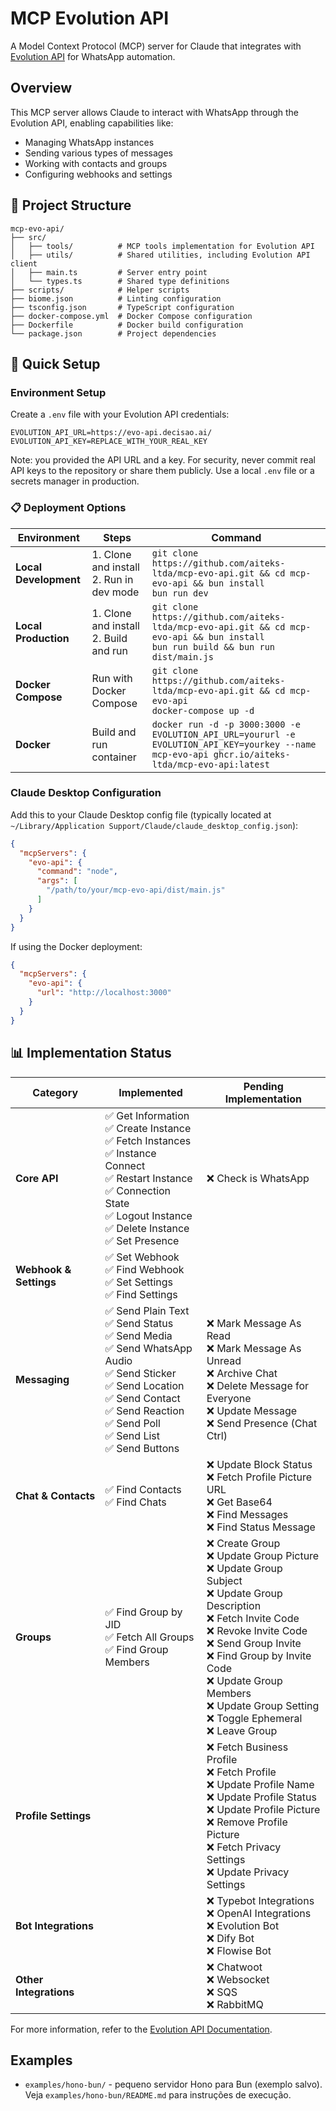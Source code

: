 # MCP Evolution API

A Model Context Protocol (MCP) server for Claude that integrates with [Evolution API](https://doc.evolution-api.com/) for WhatsApp automation.

## Overview

This MCP server allows Claude to interact with WhatsApp through the Evolution API, enabling capabilities like:
- Managing WhatsApp instances
- Sending various types of messages
- Working with contacts and groups
- Configuring webhooks and settings

## 📂 Project Structure

```
mcp-evo-api/
├── src/
│   ├── tools/          # MCP tools implementation for Evolution API
│   ├── utils/          # Shared utilities, including Evolution API client
│   ├── main.ts         # Server entry point
│   └── types.ts        # Shared type definitions
├── scripts/            # Helper scripts
├── biome.json          # Linting configuration
├── tsconfig.json       # TypeScript configuration
├── docker-compose.yml  # Docker Compose configuration
├── Dockerfile          # Docker build configuration
└── package.json        # Project dependencies
```

## 🚀 Quick Setup

### Environment Setup

Create a `.env` file with your Evolution API credentials:
```
EVOLUTION_API_URL=https://evo-api.decisao.ai/
EVOLUTION_API_KEY=REPLACE_WITH_YOUR_REAL_KEY
```

Note: you provided the API URL and a key. For security, never commit real API keys to the repository or share them publicly. Use a local `.env` file or a secrets manager in production.

### 📋 Deployment Options

| Environment | Steps | Command |
|-------------|-------|---------|
| **Local Development** | 1. Clone and install<br>2. Run in dev mode | `git clone https://github.com/aiteks-ltda/mcp-evo-api.git && cd mcp-evo-api && bun install`<br>`bun run dev` |
| **Local Production** | 1. Clone and install<br>2. Build and run | `git clone https://github.com/aiteks-ltda/mcp-evo-api.git && cd mcp-evo-api && bun install`<br>`bun run build && bun run dist/main.js` |
| **Docker Compose** | Run with Docker Compose | `git clone https://github.com/aiteks-ltda/mcp-evo-api.git && cd mcp-evo-api`<br>`docker-compose up -d` |
| **Docker** | Build and run container | `docker run -d -p 3000:3000 -e EVOLUTION_API_URL=yoururl -e EVOLUTION_API_KEY=yourkey --name mcp-evo-api ghcr.io/aiteks-ltda/mcp-evo-api:latest` |

### Claude Desktop Configuration

Add this to your Claude Desktop config file (typically located at `~/Library/Application Support/Claude/claude_desktop_config.json`):

```json
{
  "mcpServers": {
    "evo-api": {
      "command": "node",
      "args": [
        "/path/to/your/mcp-evo-api/dist/main.js"
      ]
    }
  }
}
```

If using the Docker deployment:
```json
{
  "mcpServers": {
    "evo-api": {
      "url": "http://localhost:3000"
    }
  }
}
```

## 📊 Implementation Status

| Category | Implemented | Pending Implementation |
|----------|-------------|------------------------|
| **Core API** | ✅ Get Information<br>✅ Create Instance<br>✅ Fetch Instances<br>✅ Instance Connect<br>✅ Restart Instance<br>✅ Connection State<br>✅ Logout Instance<br>✅ Delete Instance<br>✅ Set Presence | ❌ Check is WhatsApp |
| **Webhook & Settings** | ✅ Set Webhook<br>✅ Find Webhook<br>✅ Set Settings<br>✅ Find Settings | |
| **Messaging** | ✅ Send Plain Text<br>✅ Send Status<br>✅ Send Media<br>✅ Send WhatsApp Audio<br>✅ Send Sticker<br>✅ Send Location<br>✅ Send Contact<br>✅ Send Reaction<br>✅ Send Poll<br>✅ Send List<br>✅ Send Buttons | ❌ Mark Message As Read<br>❌ Mark Message As Unread<br>❌ Archive Chat<br>❌ Delete Message for Everyone<br>❌ Update Message<br>❌ Send Presence (Chat Ctrl) |
| **Chat & Contacts** | ✅ Find Contacts<br>✅ Find Chats | ❌ Update Block Status<br>❌ Fetch Profile Picture URL<br>❌ Get Base64<br>❌ Find Messages<br>❌ Find Status Message |
| **Groups** | ✅ Find Group by JID<br>✅ Fetch All Groups<br>✅ Find Group Members | ❌ Create Group<br>❌ Update Group Picture<br>❌ Update Group Subject<br>❌ Update Group Description<br>❌ Fetch Invite Code<br>❌ Revoke Invite Code<br>❌ Send Group Invite<br>❌ Find Group by Invite Code<br>❌ Update Group Members<br>❌ Update Group Setting<br>❌ Toggle Ephemeral<br>❌ Leave Group |
| **Profile Settings** | | ❌ Fetch Business Profile<br>❌ Fetch Profile<br>❌ Update Profile Name<br>❌ Update Profile Status<br>❌ Update Profile Picture<br>❌ Remove Profile Picture<br>❌ Fetch Privacy Settings<br>❌ Update Privacy Settings |
| **Bot Integrations** | | ❌ Typebot Integrations<br>❌ OpenAI Integrations<br>❌ Evolution Bot<br>❌ Dify Bot<br>❌ Flowise Bot |
| **Other Integrations** | | ❌ Chatwoot<br>❌ Websocket<br>❌ SQS<br>❌ RabbitMQ |

For more information, refer to the [Evolution API Documentation](https://doc.evolution-api.com/).


## Examples

- `examples/hono-bun/` - pequeno servidor Hono para Bun (exemplo salvo). Veja `examples/hono-bun/README.md` para instruções de execução.
